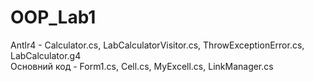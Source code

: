 # OOP_Lab1
Antlr4 - Calculator.cs, LabCalculatorVisitor.cs, ThrowExceptionError.cs, LabCalculator.g4                                                                 
Основний код - Form1.cs, Cell.cs, MyExcell.cs, LinkManager.cs
